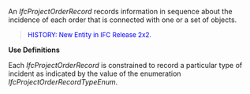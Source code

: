 An _IfcProjectOrderRecord_ records information in sequence about the incidence of each order that is connected with one or a set of objects.

> <font color="#0000FF" size="-1">HISTORY: New Entity in IFC
		Release 2x2.</font>

**Use Definitions**

Each _IfcProjectOrderRecord_ is constrained to record a particular type of incident as indicated by the value of the enumeration _IfcProjectOrderRecordTypeEnum_.
